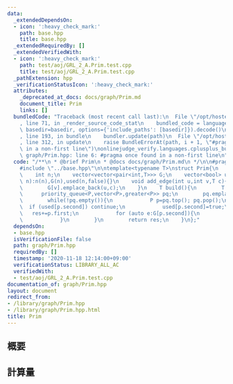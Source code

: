 ```yaml
---
data:
  _extendedDependsOn:
  - icon: ':heavy_check_mark:'
    path: base.hpp
    title: base.hpp
  _extendedRequiredBy: []
  _extendedVerifiedWith:
  - icon: ':heavy_check_mark:'
    path: test/aoj/GRL_2_A.Prim.test.cpp
    title: test/aoj/GRL_2_A.Prim.test.cpp
  _pathExtension: hpp
  _verificationStatusIcon: ':heavy_check_mark:'
  attributes:
    _deprecated_at_docs: docs/graph/Prim.md
    document_title: Prim
    links: []
  bundledCode: "Traceback (most recent call last):\n  File \"/opt/hostedtoolcache/Python/3.9.1/x64/lib/python3.9/site-packages/onlinejudge_verify/documentation/build.py\"\
    , line 71, in _render_source_code_stat\n    bundled_code = language.bundle(stat.path,\
    \ basedir=basedir, options={'include_paths': [basedir]}).decode()\n  File \"/opt/hostedtoolcache/Python/3.9.1/x64/lib/python3.9/site-packages/onlinejudge_verify/languages/cplusplus.py\"\
    , line 193, in bundle\n    bundler.update(path)\n  File \"/opt/hostedtoolcache/Python/3.9.1/x64/lib/python3.9/site-packages/onlinejudge_verify/languages/cplusplus_bundle.py\"\
    , line 312, in update\n    raise BundleErrorAt(path, i + 1, \"#pragma once found\
    \ in a non-first line\")\nonlinejudge_verify.languages.cplusplus_bundle.BundleErrorAt:\
    \ graph/Prim.hpp: line 6: #pragma once found in a non-first line\n"
  code: "/**\n * @brief Prim\n * @docs docs/graph/Prim.md\n */\n\n#pragma once\n\n\
    #include \"../base.hpp\"\n\ntemplate<typename T>\nstruct Prim{\n    using P=pair<T,int>;\n\
    \    int n;\n    vector<vector<pair<int,T>>> G;\n    vector<bool> used;\n    Prim(int\
    \ n):n(n),G(n),used(n,false){}\n    void add_edge(int u,int v,T c){\n        G[u].emplace_back(v,c);\n\
    \        G[v].emplace_back(u,c);\n    }\n    T build(){\n        T res=0;\n  \
    \      priority_queue<P,vector<P>,greater<P>> pq;\n        pq.emplace(0,0);\n\
    \        while(!pq.empty()){\n            P p=pq.top(); pq.pop();\n          \
    \  if (used[p.second]) continue;\n            used[p.second]=true;\n         \
    \   res+=p.first;\n            for (auto e:G[p.second]){\n                pq.emplace(e.second,e.first);\n\
    \            }\n        }\n        return res;\n    }\n};"
  dependsOn:
  - base.hpp
  isVerificationFile: false
  path: graph/Prim.hpp
  requiredBy: []
  timestamp: '2020-11-18 12:14:00+09:00'
  verificationStatus: LIBRARY_ALL_AC
  verifiedWith:
  - test/aoj/GRL_2_A.Prim.test.cpp
documentation_of: graph/Prim.hpp
layout: document
redirect_from:
- /library/graph/Prim.hpp
- /library/graph/Prim.hpp.html
title: Prim
---
```

## 概要

## 計算量